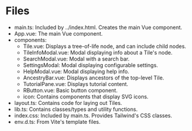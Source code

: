 # Files
-   main.ts: Included by ../index.html. Creates the main Vue component.
-   App.vue: The main Vue component.
-   components:
    -   Tile.vue:          Displays a tree-of-life node, and can include child nodes.
    -   TileInfoModal.vue: Modal displaying info about a Tile's node.
    -   SearchModal.vue:   Modal with a search bar.
    -   SettingsModal:     Modal displaying configurable settings.
    -   HelpModal.vue:     Modal displaying help info.
    -   AncestryBar.vue:   Displays ancestors of the top-level Tile.
    -   TutorialPane.vue:  Displays tutorial content.
    -   RButton.vue:       Basic button component.
    -   icon:              Contains components that display SVG icons.
-   layout.ts: Contains code for laying out Tiles.
-   lib.ts:    Contains classes/types and utility functions.
-   index.css: Included by main.ts. Provides Tailwind's CSS classes.
-   env.d.ts:  From Vite's template files.
